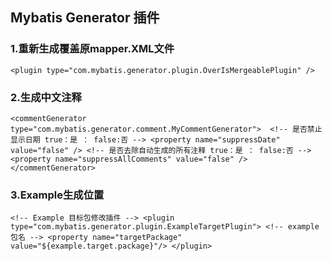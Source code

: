 ## Mybatis Generator 插件

### 1.重新生成覆盖原mapper.XML文件
>
`<plugin type="com.mybatis.generator.plugin.OverIsMergeablePlugin" />`
### 2.生成中文注释
>
`<commentGenerator type="com.mybatis.generator.comment.MyCommentGenerator"> 
        <!-- 是否禁止显示日期 true：是 ： false:否 -->
        <property name="suppressDate" value="false" />
        <!-- 是否去除自动生成的所有注释 true：是 ： false:否 -->
        <property name="suppressAllComments" value="false" />
</commentGenerator>`
### 3.Example生成位置
>
`<!-- Example 目标包修改插件 -->
<plugin type="com.mybatis.generator.plugin.ExampleTargetPlugin">
     <!-- example包名 -->
     <property name="targetPackage" value="${example.target.package}"/>
 </plugin>`